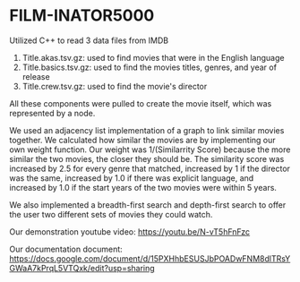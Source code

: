 # FILM-INATOR5000

Utilized C++ to read 3 data files from IMDB 
  1) Title.akas.tsv.gz: used to find movies that were in the English language
  2) Title.basics.tsv.gz: used to find the movies titles, genres, and year of release
  3) Title.crew.tsv.gz: used to find the movie's director
  
All these components were pulled to create the movie itself, which was represented by a node. 

We used an adjacency list implementation of a graph to link similar movies together. We calculated how similar the movies are by implementing our own weight function. 
Our weight was 1/(Similarrity Score) because the more similar the two movies, the closer they should be. The similarity score was increased by 2.5 for every genre that matched, increased by 1 if the director was the same, increased by 1.0 if there was explicit language, and increased by 1.0 if the start years of the two movies were within 5 years. 

We also implemented a breadth-first search and depth-first search to offer the user two different sets of movies they could watch. 

Our demonstration youtube video: https://youtu.be/N-vT5hFnFzc

Our documentation document: https://docs.google.com/document/d/15PXHhbESUSJbPOADwFNM8dlTRsYGWaA7kPrqL5VTQxk/edit?usp=sharing



